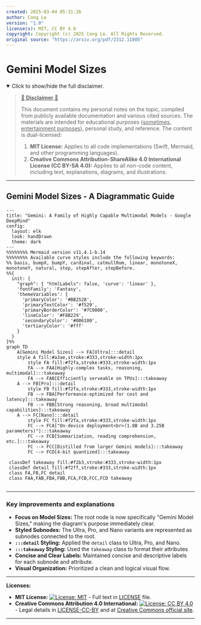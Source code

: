 ```yaml
---
created: 2025-03-04 05:31:26
author: Cong Le
version: "1.0"
license(s): MIT, CC BY 4.0
copyright: Copyright (c) 2025 Cong Le. All Rights Reserved.
original source: "https://arxiv.org/pdf/2312.11805"
---
```




# Gemini Model Sizes
<details open>
<summary>Click to show/hide the full disclaimer.</summary>
   
> <ins>📢 **Disclaimer** 🚨</ins>
>
> This document contains my personal notes on the topic,
> compiled from publicly available documentation and various cited sources.
> The materials are intended for educational purposes (<ins>sometimes, entertainment purposes</ins>), personal study, and reference.
> The content is dual-licensed:
> 1. **MIT License:** Applies to all code implementations (Swift, Mermaid, and other programming languages).
> 2. **Creative Commons Attribution-ShareAlike 4.0 International License (CC BY-SA 4.0):** Applies to all non-code content, including text, explanations, diagrams, and illustrations.

</details>

---


## Gemini Model Sizes - A Diagrammatic Guide 



```mermaid
---
title: "Gemini: A Family of Highly Capable Multimodal Models - Google DeepMind"
config:
  layout: elk
  look: handDrawn
  theme: dark
---
%%%%%%%% Mermaid version v11.4.1-b.14
%%%%%%%% Available curve styles include the following keywords:
%% basis, bumpX, bumpY, cardinal, catmullRom, linear, monotoneX, monotoneY, natural, step, stepAfter, stepBefore.
%%{
  init: {
    "graph": { "htmlLabels": false, 'curve': 'linear' },
    'fontFamily': 'Fantasy',
    'themeVariables': {
      'primaryColor': '#BB2528',
      'primaryTextColor': '#f529',
      'primaryBorderColor': '#7C0000',
      'lineColor': '#F8B229',
      'secondaryColor': '#006100',
      'tertiaryColor': '#fff'
    }
  }
}%%
graph TD
    A[Gemini Model Sizes] --> FA[Ultra]:::detail
    style A fill:#a3ae,stroke:#333,stroke-width:1px
        style FA fill:#f2fa,stroke:#333,stroke-width:1px
        FA --> FAA[Highly-complex tasks, reasoning, multimodal]:::takeaway
        FA --> FAB[Efficiently serveable on TPUs]:::takeaway
    A --> FB[Pro]:::detail
        style FB fill:#f2fa,stroke:#333,stroke-width:1px
        FB --> FBA[Performance-optimized for cost and latency]:::takeaway
        FB --> FBB[Strong reasoning, broad multimodal capabilities]:::takeaway
    A --> FC[Nano]:::detail
        style FC fill:#f2fa,stroke:#333,stroke-width:1px
        FC --> FCA["On-device deployment<br>(1.8B and 3.25B parameters)"]:::takeaway
        FC --> FCB[Summarization, reading comprehension, etc.]:::takeaway
        FC --> FCC[Distilled from larger Gemini models]:::takeaway
        FC --> FCD[4-bit quantized]:::takeaway
    
 classDef takeaway fill:#f2b3,stroke:#333,stroke-width:1px
 classDef detail fill:#f2ff,stroke:#333,stroke-width:1px
 class FA,FB,FC detail
 class FAA,FAB,FBA,FBB,FCA,FCB,FCC,FCD takeaway
 
```

---


### Key improvements and explanations

*   **Focus on Model Sizes:**  The root node is now specifically "Gemini Model Sizes," making the diagram's purpose immediately clear.
*   **Styled Subnodes:** The Ultra, Pro, and Nano variants are represented as subnodes connected to the root.
*   **`:::detail` Styling:** Applied the `detail` class to Ultra, Pro, and Nano.
*   **`:::takeaway` Styling:** Used the `takeaway` class to format their attributes
*   **Concise and Clear Labels:** Maintained concise and descriptive labels for each subnode and attribute.
*   **Visual Organization:** Prioritized a clean and logical visual flow.




---
**Licenses:**

- **MIT License:**  [![License: MIT](https://img.shields.io/badge/License-MIT-yellow.svg)](LICENSE) - Full text in [LICENSE](LICENSE) file.
- **Creative Commons Attribution 4.0 International:** [![License: CC BY 4.0](https://licensebuttons.net/l/by/4.0/88x31.png)](LICENSE-CC-BY) - Legal details in [LICENSE-CC-BY](LICENSE-CC-BY) and at [Creative Commons official site](http://creativecommons.org/licenses/by/4.0/).

---